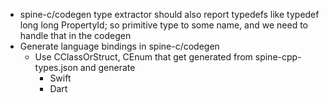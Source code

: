 - spine-c/codegen type extractor should also report typedefs like typedef long long PropertyId; so primitive type to some name, and we need to handle that in the codegen
- Generate language bindings in spine-c/codegen
    - Use CClassOrStruct, CEnum that get generated from spine-cpp-types.json and generate
        - Swift
        - Dart